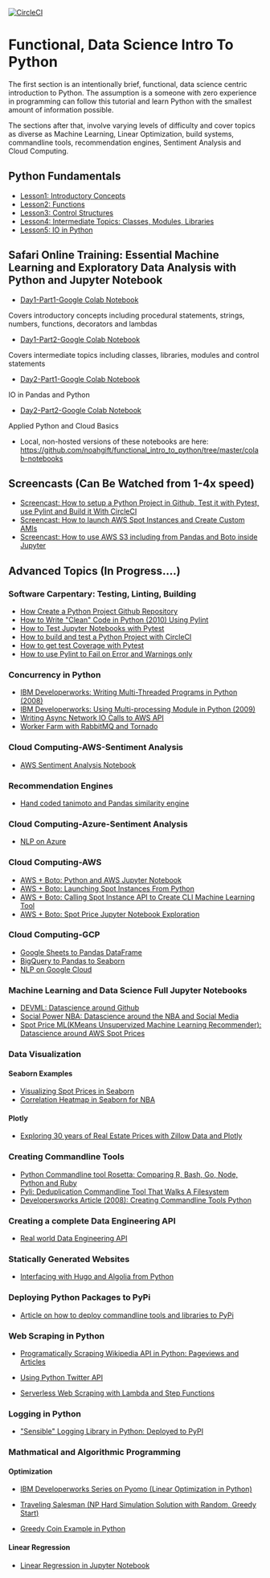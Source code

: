 [![CircleCI](https://circleci.com/gh/noahgift/functional_intro_to_python.svg?style=svg&circle-token=d3ccec4d9ec6d4f1052ec528e22dc26554502cde)](https://circleci.com/gh/noahgift/functional_intro_to_python)


# Functional, Data Science Intro To Python
The first section is an intentionally brief, functional, data science centric introduction to Python.  The assumption is a someone with zero experience in programming can follow this tutorial and learn Python with the smallest amount of information possible.


The sections after that, involve varying levels of difficulty and cover topics as diverse as Machine Learning, Linear Optimization, build systems, commandline tools, recommendation engines, Sentiment Analysis and Cloud Computing.


## Python Fundamentals
  * [Lesson1:  Introductory Concepts](https://github.com/noahgift/functional_intro_to_python/blob/master/notebooks/Functional_Introduction_To_Python_Section_1(Introductory_Concepts).ipynb)
  * [Lesson2:  Functions](https://github.com/noahgift/functional_intro_to_python/blob/master/notebooks/Functional_Introduction_To_Python_Section_2(Functions).ipynb)
  * [Lesson3:  Control Structures](https://github.com/noahgift/functional_intro_to_python/blob/master/notebooks/Functional_Introduction_To_Python_Section_3(Control_Structures).ipynb)
  * [Lesson4:  Intermediate Topics:  Classes, Modules, Libraries](https://github.com/noahgift/functional_intro_to_python/blob/master/notebooks/Functional_Introduction_To_Python_Section_4(Intermediate_Topics).ipynb)
  * [Lesson5:  IO in Python](https://github.com/noahgift/functional_intro_to_python/blob/master/notebooks/IO%20Python.ipynb)


## Safari Online Training:  Essential Machine Learning and Exploratory Data Analysis with Python and Jupyter Notebook


* [Day1-Part1-Google Colab Notebook](https://colab.research.google.com/drive/1pYMAqirEGSYYJjKjjVU5EwVNoPMmIAB0#scrollTo=Pci2aotqPIME)


Covers introductory concepts including procedural statements, strings, numbers, functions, decorators and lambdas


* [Day1-Part2-Google Colab Notebook](https://colab.research.google.com/drive/1IpTZhKuL6_DBnSpU-_HP9MVWMNZ0B69_#scrollTo=HWKUOfEBUMLS)


Covers intermediate topics including classes, libraries, modules and control statements


* [Day2-Part1-Google Colab Notebook](https://colab.research.google.com/drive/1TXkLVC2uL1sewVgu10bjZu7Dvhafw_4Y)


IO in Pandas and Python


* [Day2-Part2-Google Colab Notebook](https://drive.google.com/file/d/1-3jqdbh3DGQDrXkixjWYsgwROyZii4zf/view?usp=sharing)


Applied Python and Cloud Basics


* Local, non-hosted versions of these notebooks are here:  https://github.com/noahgift/functional_intro_to_python/tree/master/colab-notebooks




## Screencasts (Can Be Watched from 1-4x speed)


  * [Screencast:  How to setup a Python Project in Github, Test it with Pytest, use Pylint and Build it With CircleCI](https://www.dropbox.com/s/yohpxvic00g4w44/project_setup.mov?dl=0)
  * [Screencast:  How to launch AWS Spot Instances and Create Custom AMIs](https://www.dropbox.com/s/z5nbv2cu1zzub97/launch_spot.mov?dl=0)
  * [Screencast:  How to use AWS S3 including from Pandas and Boto inside Jupyter](https://www.dropbox.com/s/fm495qy205j2lzs/s3_screencast.mov?dl=0)


## Advanced Topics (In Progress....)


### Software Carpentary:  Testing, Linting, Building


* [How Create a Python Project Github Repository](https://github.com/noahgift/myrepo)
* [How to Write "Clean" Code in Python (2010) Using Pylint](https://www.ibm.com/developerworks/aix/library/au-cleancode/)
* [How to Test Jupyter Notebooks with Pytest](https://github.com/noahgift/functional_intro_to_python/blob/master/Makefile#L9)
* [How to build and test a Python Project with CircleCI](https://github.com/noahgift/functional_intro_to_python/blob/master/.circleci/config.yml)
* [How to get test Coverage with Pytest](https://github.com/noahgift/devml/blob/master/Makefile#L8)
* [How to use Pylint to Fail on Error and Warnings only](https://github.com/noahgift/devml/blob/master/Makefile#L22)


### Concurrency in Python


* [IBM Developerworks:  Writing Multi-Threaded Programs in Python (2008)](https://www.ibm.com/developerworks/aix/library/au-threadingpython/)
* [IBM Developerworks:  Using Multi-processing Module in Python (2009)](https://www.ibm.com/developerworks/aix/library/au-multiprocessing/index.html)
* [Writing Async Network IO Calls to AWS API](https://github.com/noahgift/awsasync)
* [Worker Farm with RabbitMQ and Tornado](https://github.com/noahgift/tornado_rabbitmq_linear_optimization)


### Cloud Computing-AWS-Sentiment Analysis


* [AWS Sentiment Analysis Notebook](https://github.com/noahgift/recommendations/blob/master/notebooks/NLP_AWS.ipynb
)


### Recommendation Engines


* [Hand coded tanimoto and Pandas similarity engine](https://github.com/noahgift/recommendations/tree/master/tanimoto_example)


### Cloud Computing-Azure-Sentiment Analysis


* [NLP on Azure](https://github.com/noahgift/recommendations/blob/master/notebooks/Azure_Sentiment_Analysis.ipynb)


### Cloud Computing-AWS


* [AWS + Boto:  Python and AWS Jupyter Notebook](https://github.com/noahgift/functional_intro_to_python/blob/master/notebooks/aws/aws.ipynb) 
* [AWS + Boto:  Launching Spot Instances From Python](https://github.com/noahgift/spot_price_machine_learning/blob/master/spot_launcher.py)
* [AWS + Boto:  Calling Spot Instance API to Create CLI Machine Learning Tool](https://github.com/noahgift/spot_price_machine_learning/blob/master/spot-price-ml.py)
* [AWS + Boto:  Spot Price Jupyter Notebook Exploration](https://github.com/noahgift/spot_price_machine_learning/blob/master/notebooks/spot_pricing_ml.ipynb)


### Cloud Computing-GCP


* [Google Sheets to Pandas DataFrame](https://github.com/noahgift/pragmaticai-gcp/blob/master/notebooks/dataflow_sheets_to_pandas.ipynb)
* [BigQuery to Pandas to Seaborn](https://github.com/noahgift/pragmaticai-gcp/blob/master/notebooks/pragai-big-instance-BigQuery.ipynb)
* [NLP on Google Cloud](https://github.com/noahgift/recommendations/blob/master/notebooks/NLP_GCP.ipynb)


### Machine Learning and Data Science Full Jupyter Notebooks


  * [DEVML:  Datascience around Github](https://github.com/noahgift/devml)
  * [Social Power NBA:  Datascience around the NBA and Social Media](https://github.com/noahgift/socialpowernba)
  * [Spot Price ML(KMeans Unsupervized Machine Learning Recommender):  Datascience around AWS Spot Prices](https://github.com/noahgift/spot_price_machine_learning)


### Data Visualization


#### Seaborn Examples


  * [Visualizing Spot Prices in Seaborn](https://github.com/noahgift/spot_price_machine_learning/blob/master/notebooks/spot_pricing_ml.ipynb)
  * [Correlation Heatmap in Seaborn for NBA](https://github.com/noahgift/socialpowernba/blob/master/notebooks/exploring_team_valuation_nba.ipynb)


#### Plotly


  * [Exploring 30 years of Real Estate Prices with Zillow Data and Plotly](https://github.com/noahgift/real_estate_ml/blob/master/notebooks/explore_zillow_data_sets.ipynb)


### Creating Commandline Tools


* [Python Commandline tool Rosetta:  Comparing R, Bash, Go, Node, Python and Ruby](https://github.com/noahgift/cli-rosetta)
* [Pyli:  Deduplication Commandline Tool That Walks A Filesystem](https://github.com/nogibjj/pyli)
* [Developersworks Article (2008):  Creating Commandline Tools Python](https://www.ibm.com/developerworks/aix/library/au-pythocli/)


### Creating a complete Data Engineering API


* [Real world Data Engineering API](https://github.com/noahgift/pai-aws)


### Statically Generated Websites


* [Interfacing with Hugo and Algolia from Python](https://github.com/noahgift/hugotools)


### Deploying Python Packages to PyPi


* [Article on how to deploy commandline tools and libraries to PyPi](https://www.ibm.com/developerworks/opensource/library/ba-github-analytics-2/index.html) 


### Web Scraping in Python


* [Programatically Scraping Wikipedia API in Python:  Pageviews and Articles](https://github.com/noahgift/socialpowernba/blob/master/socialpower/spwikipedia.py)


* [Using Python Twitter API](https://github.com/noahgift/socialpowernba/blob/master/socialpower/spwikipedia.py)


* [Serverless Web Scraping with Lambda and Step Functions](https://github.com/noahgift/web_scraping_python)


### Logging in Python


* ["Sensible" Logging Library in Python:  Deployed to PyPI](https://github.com/nogibjj/sensible)


### Mathmatical and Algorithmic Programming


#### Optimization


* [IBM Developerworks Series on Pyomo (Linear Optimization in Python)](https://www.ibm.com/developerworks/cloud/library/cl-optimizepythoncloud1/)


* [Traveling Salesman (NP Hard Simulation Solution with Random, Greedy Start)](https://github.com/noahgift/or/blob/master/tsp_greedy_random_start.py)


* [Greedy Coin Example in Python](https://github.com/noahgift/greedy_coin)


#### Linear Regression


* [Linear Regression in Jupyter Notebook](https://github.com/noahgift/socialpowernba/blob/master/notebooks/exploring_endorsement_revenue_nba.ipynb)
<!--stackedit_data:
eyJoaXN0b3J5IjpbLTgwNTMzNjMxNF19
-->